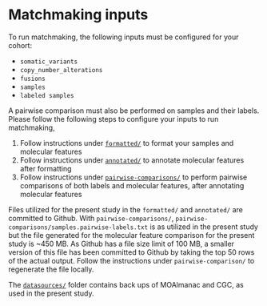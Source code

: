 # Matchmaking inputs
To run matchmaking, the following inputs must be configured for your cohort:
- `somatic_variants`
- `copy_number_alterations`
- `fusions`
- `samples`
- `labeled samples`

A pairwise comparison must also be performed on samples and their labels. Please follow the following steps to configure your inputs to run matchmaking,
1. Follow instructions under [`formatted/`](formatted/) to format your samples and molecular features
2. Follow instructions under [`annotated/`](annotated/) to annotate molecular features after formatting
3. Follow instructions under [`pairwise-comparisons/`](pairwise-comparisons/) to perform pairwise comparisons of both labels and molecular features, after annotating molecular features

Files utilized for the present study in the `formatted/` and `annotated/` are committed to Github. With `pairwise-comparisons/`, `pairwise-comparisons/samples.pairwise-labels.txt` is as utilized in the present study but the file generated for the molecular feature comparison for the present study is ~450 MB. As Github has a file size limit of 100 MB, a smaller version of this file has been committed to Github by taking the top 50 rows of the actual output. Follow the instructions under `pairwise-comparison/` to regenerate the file locally. 

The [`datasources/`](datasources/) folder contains back ups of MOAlmanac and CGC, as used in the present study.
